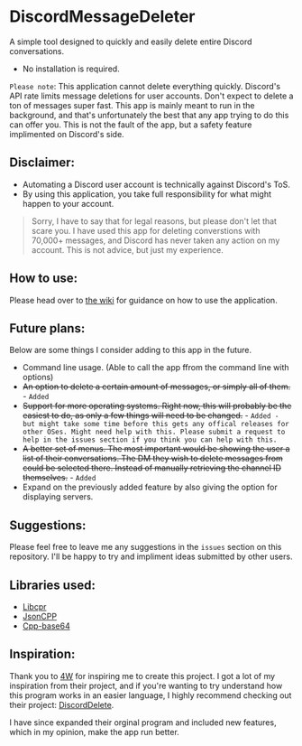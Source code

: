 # [](https://github.com/Caelence/DiscordMessageDeleter#discordmessagedeleter)DiscordMessageDeleter
A simple tool designed to quickly and easily delete entire Discord conversations. 

- No installation is required.

``Please note``: This application cannot delete everything quickly. Discord's API rate limits message deletions for user accounts. Don't expect to delete a ton of messages super fast. This app is mainly meant to run in the background, and that's unfortunately the best that any app trying to do this can offer you.
This is not the fault of the app, but a safety feature implimented on Discord's side.

## Disclaimer:
- Automating a Discord user account is technically against Discord's ToS.
- By using this application, you take full responsibility for what might happen to your account.

>Sorry, I have to say that for legal reasons, but please don't let that scare you. I have used this app for deleting converstions with 70,000+ messages, and Discord has never taken any action on my account. This is not advice, but just my experience.

## How to use:
Please head over to [the wiki](https://github.com/Caelence/DiscordMessageDeleter/wiki) for guidance on how to use the application.

## Future plans:
Below are some things I consider adding to this app in the future. 
- Command line usage. (Able to call the app ffrom the command line with options)
- ~~An option to delete a certain amount of messages, or simply all of them.~~ - ``Added``
- ~~Support for more operating systems. Right now, this will probably be the easiest to do, as only a few things will need to be changed.~~ - ``Added - but might take some time before this gets any offical releases for other OSes. Might need help with this. Please submit a request to help in the issues section if you think you can help with this.`` 
- ~~A better set of menus. The most important would be showing the user a list of their conversations. The DM they wish to delete messages from could be selected there. Instead of manually retrieving the channel ID themselves.~~ - ``Added``
- Expand on the previously added feature by also giving the option for displaying servers. 

## Suggestions:
Please feel free to leave me any suggestions in the ``issues`` section on this repository. I'll be happy to try and impliment ideas submitted by other users.

## Libraries used:
- [Libcpr](https://github.com/libcpr/cpr)
- [JsonCPP](https://github.com/open-source-parsers/jsoncpp)
- [Cpp-base64](https://github.com/ReneNyffenegger/cpp-base64)

## Inspiration:
Thank you to [4W](https://github.com/4W) for inspiring me to create this project.
I got a lot of my inspiration from their project, and if you're wanting to try understand how this program works in an easier language, I highly recommend checking out their project:
[DiscordDelete](https://github.com/4W/DiscordDelete).

I have since expanded their orginal program and included new features, which in my opinion, make the app run better.
